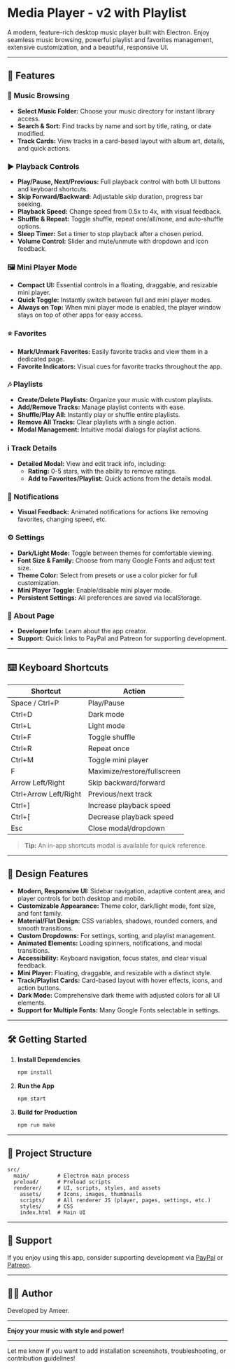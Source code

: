 # Media Player - v2 with Playlist

A modern, feature-rich desktop music player built with Electron. Enjoy seamless music browsing, powerful playlist and favorites management, extensive customization, and a beautiful, responsive UI.

---

## 🚀 Features

### 🎵 Music Browsing
- **Select Music Folder:** Choose your music directory for instant library access.
- **Search & Sort:** Find tracks by name and sort by title, rating, or date modified.
- **Track Cards:** View tracks in a card-based layout with album art, details, and quick actions.

### ▶️ Playback Controls
- **Play/Pause, Next/Previous:** Full playback control with both UI buttons and keyboard shortcuts.
- **Skip Forward/Backward:** Adjustable skip duration, progress bar seeking.
- **Playback Speed:** Change speed from 0.5x to 4x, with visual feedback.
- **Shuffle & Repeat:** Toggle shuffle, repeat one/all/none, and auto-shuffle options.
- **Sleep Timer:** Set a timer to stop playback after a chosen period.
- **Volume Control:** Slider and mute/unmute with dropdown and icon feedback.

### 🖼️ Mini Player Mode
- **Compact UI:** Essential controls in a floating, draggable, and resizable mini player.
- **Quick Toggle:** Instantly switch between full and mini player modes.
- **Always on Top:** When mini player mode is enabled, the player window stays on top of other apps for easy access.

### ⭐ Favorites
- **Mark/Unmark Favorites:** Easily favorite tracks and view them in a dedicated page.
- **Favorite Indicators:** Visual cues for favorite tracks throughout the app.

### 🎶 Playlists
- **Create/Delete Playlists:** Organize your music with custom playlists.
- **Add/Remove Tracks:** Manage playlist contents with ease.
- **Shuffle/Play All:** Instantly play or shuffle entire playlists.
- **Remove All Tracks:** Clear playlists with a single action.
- **Modal Management:** Intuitive modal dialogs for playlist actions.

### ℹ️ Track Details
- **Detailed Modal:** View and edit track info, including:
  - **Rating:** 0-5 stars, with the ability to remove ratings.
  - **Add to Favorites/Playlist:** Quick actions from the details modal.

### 🔔 Notifications
- **Visual Feedback:** Animated notifications for actions like removing favorites, changing speed, etc.

### ⚙️ Settings
- **Dark/Light Mode:** Toggle between themes for comfortable viewing.
- **Font Size & Family:** Choose from many Google Fonts and adjust text size.
- **Theme Color:** Select from presets or use a color picker for full customization.
- **Mini Player Toggle:** Enable/disable mini player mode.
- **Persistent Settings:** All preferences are saved via localStorage.

### 👤 About Page
- **Developer Info:** Learn about the app creator.
- **Support:** Quick links to PayPal and Patreon for supporting development.

---

## ⌨️ Keyboard Shortcuts

| Shortcut                | Action                        |
|-------------------------|-------------------------------|
| Space / Ctrl+P          | Play/Pause                    |
| Ctrl+D                  | Dark mode                     |
| Ctrl+L                  | Light mode                    |
| Ctrl+F                  | Toggle shuffle                |
| Ctrl+R                  | Repeat once                   |
| Ctrl+M                  | Toggle mini player            |
| F                       | Maximize/restore/fullscreen   |
| Arrow Left/Right        | Skip backward/forward         |
| Ctrl+Arrow Left/Right   | Previous/next track           |
| Ctrl+]                  | Increase playback speed       |
| Ctrl+[                  | Decrease playback speed       |
| Esc                     | Close modal/dropdown          |

> **Tip:** An in-app shortcuts modal is available for quick reference.

---

## 🎨 Design Features

- **Modern, Responsive UI:** Sidebar navigation, adaptive content area, and player controls for both desktop and mobile.
- **Customizable Appearance:** Theme color, dark/light mode, font size, and font family.
- **Material/Flat Design:** CSS variables, shadows, rounded corners, and smooth transitions.
- **Custom Dropdowns:** For settings, sorting, and playlist management.
- **Animated Elements:** Loading spinners, notifications, and modal transitions.
- **Accessibility:** Keyboard navigation, focus states, and clear visual feedback.
- **Mini Player:** Floating, draggable, and resizable with a distinct style.
- **Track/Playlist Cards:** Card-based layout with hover effects, icons, and action buttons.
- **Dark Mode:** Comprehensive dark theme with adjusted colors for all UI elements.
- **Support for Multiple Fonts:** Many Google Fonts selectable in settings.

---

## 🛠️ Getting Started

1. **Install Dependencies**
   ```bash
   npm install
   ```

2. **Run the App**
   ```bash
   npm start
   ```

3. **Build for Production**
   ```bash
   npm run make
   ```

---

## 📁 Project Structure

```
src/
  main/         # Electron main process
  preload/      # Preload scripts
  renderer/     # UI, scripts, styles, and assets
    assets/     # Icons, images, thumbnails
    scripts/    # All renderer JS (player, pages, settings, etc.)
    styles/     # CSS
    index.html  # Main UI
```

---

## 🙏 Support

If you enjoy using this app, consider supporting development via [PayPal](#) or [Patreon](#).

---

## 👨‍💻 Author

Developed by Ameer.

---

**Enjoy your music with style and power!**

---

Let me know if you want to add installation screenshots, troubleshooting, or contribution guidelines! 